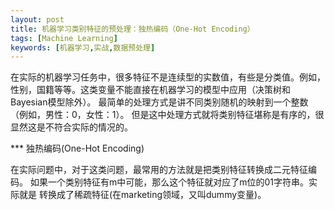 ```yaml
---
layout: post
title: 机器学习类别特征的预处理：独热编码（One-Hot Encoding）
tags: [Machine Learning]
keywords: [机器学习,实战,数据预处理]
---
```


在实际的机器学习任务中，很多特征不是连续型的实数值，有些是分类值。例如，
性别，国籍等等。这类变量不能直接在机器学习的模型中应用（决策树和Bayesian模型除外）。
最简单的处理方式是讲不同类别随机的映射到一个整数（例如，男性：0，女性：1）。
但是这中处理方式就将类别特征堪称是有序的，很显然这是不符合实际的情况的。

*** 独热编码(One-Hot Encoding)

在实际问题中，对于这类问题，最常用的方法就是把类别特征转换成二元特征编码。
如果一个类别特征有m中可能，那么这个特征就对应了m位的01字符串。实际就是
转换成了稀疏特征(在marketing领域，又叫dummy变量)。

